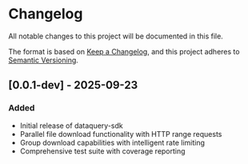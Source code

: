 # Changelog

All notable changes to this project will be documented in this file.

The format is based on [Keep a Changelog](https://keepachangelog.com/en/1.0.0/),
and this project adheres to [Semantic Versioning](https://semver.org/spec/v2.0.0.html).


## [0.0.1-dev] - 2025-09-23

### Added
- Initial release of dataquery-sdk
- Parallel file download functionality with HTTP range requests
- Group download capabilities with intelligent rate limiting
- Comprehensive test suite with coverage reporting

